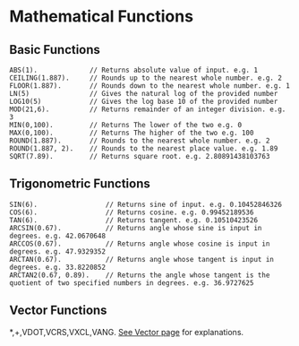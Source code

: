 Mathematical Functions
======================

Basic Functions
------

    ABS(1).             // Returns absolute value of input. e.g. 1
    CEILING(1.887).     // Rounds up to the nearest whole number. e.g. 2
    FLOOR(1.887).       // Rounds down to the nearest whole number. e.g. 1
    LN(5)               // Gives the natural log of the provided number
    LOG10(5)            // Gives the log base 10 of the provided number
    MOD(21,6).          // Returns remainder of an integer division. e.g. 3
    MIN(0,100).         // Returns The lower of the two e.g. 0
    MAX(0,100).         // Returns The higher of the two e.g. 100
    ROUND(1.887).       // Rounds to the nearest whole number. e.g. 2
    ROUND(1.887, 2).    // Rounds to the nearest place value. e.g. 1.89
    SQRT(7.89).         // Returns square root. e.g. 2.80891438103763

Trigonometric Functions
------

    SIN(6).                 // Returns sine of input. e.g. 0.10452846326
    COS(6).                 // Returns cosine. e.g. 0.99452189536
    TAN(6).                 // Returns tangent. e.g. 0.10510423526
    ARCSIN(0.67).           // Returns angle whose sine is input in degrees. e.g. 42.0670648
    ARCCOS(0.67).           // Returns angle whose cosine is input in degrees. e.g. 47.9329352
    ARCTAN(0.67).           // Returns angle whose tangent is input in degrees. e.g. 33.8220852
    ARCTAN2(0.67, 0.89).    // Returns the angle whose tangent is the quotient of two specified numbers in degrees. e.g. 36.9727625

Vector Functions
------

*,+,VDOT,VCRS,VXCL,VANG.
[See Vector page](../../structure/vector) for explanations.
